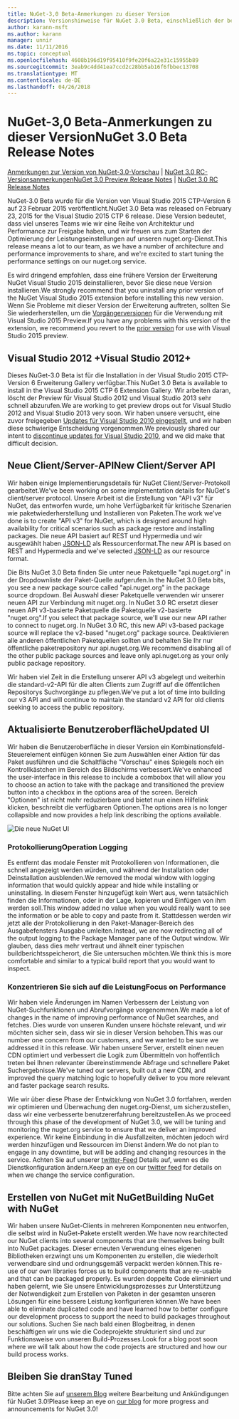 ```yaml
---
title: NuGet-3,0 Beta-Anmerkungen zu dieser Version
description: Versionshinweise für NuGet 3.0 Beta, einschließlich der bekannten Probleme, Fehlerbehebungen, Funktionen und Archivierung von dcrs Design.
author: karann-msft
ms.author: karann
manager: unnir
ms.date: 11/11/2016
ms.topic: conceptual
ms.openlocfilehash: 4608b196d19f95410f9fe20f6a22e31c15955b89
ms.sourcegitcommit: 3eab9c4dd41ea7ccd2c28bb5ab16f6fbbec13708
ms.translationtype: MT
ms.contentlocale: de-DE
ms.lasthandoff: 04/26/2018
---
```

# <a name="nuget-30-beta-release-notes"></a><span data-ttu-id="99451-103">NuGet-3,0 Beta-Anmerkungen zu dieser Version</span><span class="sxs-lookup"><span data-stu-id="99451-103">NuGet 3.0 Beta Release Notes</span></span>

<span data-ttu-id="99451-104">[Anmerkungen zur Version von NuGet-3.0-Vorschau](../release-notes/nuget-3.0-preview.md) | [NuGet 3.0 RC-Versionsanmerkungen](../release-notes/nuget-3.0-rc.md)</span><span class="sxs-lookup"><span data-stu-id="99451-104">[NuGet 3.0 Preview Release Notes](../release-notes/nuget-3.0-preview.md) | [NuGet 3.0 RC Release Notes](../release-notes/nuget-3.0-rc.md)</span></span>

<span data-ttu-id="99451-105">NuGet-3.0 Beta wurde für die Version von Visual Studio 2015 CTP-Version 6 auf 23 Februar 2015 veröffentlicht.</span><span class="sxs-lookup"><span data-stu-id="99451-105">NuGet 3.0 Beta was released on February 23, 2015 for the Visual Studio 2015 CTP 6 release.</span></span> <span data-ttu-id="99451-106">Diese Version bedeutet, dass viel unseres Teams wie wir eine Reihe von Architektur und Performance zur Freigabe haben, und wir freuen uns zum Starten der Optimierung der Leistungseinstellungen auf unseren nuget.org-Dienst.</span><span class="sxs-lookup"><span data-stu-id="99451-106">This release means a lot to our team, as we have a number of architecture and performance improvements to share, and we're excited to start tuning the performance settings on our nuget.org service.</span></span>

<span data-ttu-id="99451-107">Es wird dringend empfohlen, dass eine frühere Version der Erweiterung NuGet Visual Studio 2015 deinstallieren, bevor Sie diese neue Version installieren.</span><span class="sxs-lookup"><span data-stu-id="99451-107">We strongly recommend that you uninstall any prior version of the NuGet Visual Studio 2015 extension before installing this new version.</span></span>  <span data-ttu-id="99451-108">Wenn Sie Probleme mit dieser Version der Erweiterung auftreten, sollten Sie Sie wiederherstellen, um die [Vorgängerversionen](http://nuget.codeplex.com/downloads/get/909582) für die Verwendung mit Visual Studio 2015 Preview.</span><span class="sxs-lookup"><span data-stu-id="99451-108">If you have any problems with this version of the extension, we recommend you revert to the [prior version](http://nuget.codeplex.com/downloads/get/909582) for use with Visual Studio 2015 preview.</span></span>

## <a name="visual-studio-2012"></a><span data-ttu-id="99451-109">Visual Studio 2012 +</span><span class="sxs-lookup"><span data-stu-id="99451-109">Visual Studio 2012+</span></span>

<span data-ttu-id="99451-110">Dieses NuGet-3.0 Beta ist für die Installation in der Visual Studio 2015 CTP-Version 6 Erweiterung Gallery verfügbar.</span><span class="sxs-lookup"><span data-stu-id="99451-110">This NuGet 3.0 Beta is available to install in the Visual Studio 2015 CTP 6 Extension Gallery.</span></span> <span data-ttu-id="99451-111">Wir arbeiten daran, löscht der Preview für Visual Studio 2012 und Visual Studio 2013 sehr schnell abzurufen.</span><span class="sxs-lookup"><span data-stu-id="99451-111">We are working to get preview drops out for Visual Studio 2012 and Visual Studio 2013 very soon.</span></span> <span data-ttu-id="99451-112">Wir haben unsere versucht, eine zuvor freigegeben [Updates für Visual Studio 2010 eingestellt](http://blog.nuget.org/20141002/visual-studio-2010.html), und wir haben diese schwierige Entscheidung vorgenommen.</span><span class="sxs-lookup"><span data-stu-id="99451-112">We previously shared our intent to [discontinue updates for Visual Studio 2010](http://blog.nuget.org/20141002/visual-studio-2010.html), and we did make that difficult decision.</span></span>

## <a name="new-clientserver-api"></a><span data-ttu-id="99451-113">Neue Client/Server-API</span><span class="sxs-lookup"><span data-stu-id="99451-113">New Client/Server API</span></span>

<span data-ttu-id="99451-114">Wir haben einige Implementierungsdetails für NuGet Client/Server-Protokoll gearbeitet.</span><span class="sxs-lookup"><span data-stu-id="99451-114">We've been working on some implementation details for NuGet's client/server protocol.</span></span> <span data-ttu-id="99451-115">Unsere Arbeit ist die Erstellung von "API v3" für NuGet, das entworfen wurde, um hohe Verfügbarkeit für kritische Szenarien wie paketwiederherstellung und Installieren von Paketen.</span><span class="sxs-lookup"><span data-stu-id="99451-115">The work we've done is to create "API v3" for NuGet, which is designed around high availability for critical scenarios such as package restore and installing packages.</span></span> <span data-ttu-id="99451-116">Die neue API basiert auf REST und Hypermedia und wir ausgewählt haben [JSON-LD](http://json-ld.org) als Ressourcenformat.</span><span class="sxs-lookup"><span data-stu-id="99451-116">The new API is based on REST and Hypermedia and we've selected [JSON-LD](http://json-ld.org) as our resource format.</span></span>

<span data-ttu-id="99451-117">Die Bits NuGet 3.0 Beta finden Sie unter neue Paketquelle "api.nuget.org" in der Dropdownliste der Paket-Quelle aufgerufen.</span><span class="sxs-lookup"><span data-stu-id="99451-117">In the NuGet 3.0 Beta bits, you see a new package source called "api.nuget.org" in the package source dropdown.</span></span>   <span data-ttu-id="99451-118">Bei Auswahl dieser Paketquelle verwenden wir unserer neuen API zur Verbindung mit nuget.org. In NuGet 3.0 RC ersetzt dieser neuen API v3-basierte Paketquelle die Paketquelle v2-basierte "nuget.org".</span><span class="sxs-lookup"><span data-stu-id="99451-118">If you select that package source, we'll use our new API rather to connect to nuget.org. In NuGet 3.0 RC, this new API v3-based package source will replace the v2-based "nuget.org" package source.</span></span>  <span data-ttu-id="99451-119">Deaktivieren alle anderen öffentlichen Paketquellen sollten und behalten Sie Ihr nur öffentliche paketrepository nur api.nuget.org.</span><span class="sxs-lookup"><span data-stu-id="99451-119">We recommend disabling all of the other public package sources and leave only api.nuget.org as your only public package repository.</span></span>

<span data-ttu-id="99451-120">Wir haben viel Zeit in die Erstellung unserer API v3 abgelegt und weiterhin die standard-v2-API für die alten Clients zum Zugriff auf die öffentlichen Repositorys Suchvorgänge zu pflegen.</span><span class="sxs-lookup"><span data-stu-id="99451-120">We've put a lot of time into building our v3 API and will continue to maintain the standard v2 API for old clients seeking to access the public repository.</span></span>

## <a name="updated-ui"></a><span data-ttu-id="99451-121">Aktualisierte Benutzeroberfläche</span><span class="sxs-lookup"><span data-stu-id="99451-121">Updated UI</span></span>

<span data-ttu-id="99451-122">Wir haben die Benutzeroberfläche in dieser Version ein Kombinationsfeld-Steuerelement einfügen können Sie zum Auswählen einer Aktion für das Paket ausführen und die Schaltfläche "Vorschau" eines Spiegels noch ein Kontrollkästchen im Bereich des Bildschirms verbessert.</span><span class="sxs-lookup"><span data-stu-id="99451-122">We've enhanced the user-interface in this release to include a combobox that will allow you to choose an action to take with the package and transitioned the preview button into a checkbox in the options area of the screen.</span></span>  <span data-ttu-id="99451-123">Bereich "Optionen" ist nicht mehr reduzierbare und bietet nun einen Hilfelink klicken, beschreibt die verfügbaren Optionen.</span><span class="sxs-lookup"><span data-stu-id="99451-123">The options area is no longer collapsible and now provides a help link describing the options available.</span></span>

![Die neue NuGet UI](./media/NuGet-3.0-Beta/updated-ui.png)


### <a name="operation-logging"></a><span data-ttu-id="99451-125">Protokollierung</span><span class="sxs-lookup"><span data-stu-id="99451-125">Operation Logging</span></span>

<span data-ttu-id="99451-126">Es entfernt das modale Fenster mit Protokollieren von Informationen, die schnell angezeigt werden würden, und während der Installation oder Deinstallation ausblenden.</span><span class="sxs-lookup"><span data-stu-id="99451-126">We removed the modal window with logging information that would quickly appear and hide while installing or uninstalling.</span></span>  <span data-ttu-id="99451-127">In diesem Fenster hinzugefügt kein Wert aus, wenn tatsächlich finden die Informationen, oder in der Lage, kopieren und Einfügen von ihm werden soll.</span><span class="sxs-lookup"><span data-stu-id="99451-127">This window added no value when you would really want to see the information or be able to copy and paste from it.</span></span>  <span data-ttu-id="99451-128">Stattdessen werden wir jetzt alle der Protokollierung in den Paket-Manager-Bereich des Ausgabefensters Ausgabe umleiten.</span><span class="sxs-lookup"><span data-stu-id="99451-128">Instead, we are now redirecting all of the output logging to the Package Manager pane of the Output window.</span></span>  <span data-ttu-id="99451-129">Wir glauben, dass dies mehr vertraut und ähnelt einer typischen buildberichtsspeicherort, die Sie untersuchen möchten.</span><span class="sxs-lookup"><span data-stu-id="99451-129">We think this is more comfortable and similar to a typical build report that you would want to inspect.</span></span>


### <a name="focus-on-performance"></a><span data-ttu-id="99451-130">Konzentrieren Sie sich auf die Leistung</span><span class="sxs-lookup"><span data-stu-id="99451-130">Focus on Performance</span></span>

<span data-ttu-id="99451-131">Wir haben viele Änderungen im Namen Verbessern der Leistung von NuGet-Suchfunktionen und Abrufvorgänge vorgenommen.</span><span class="sxs-lookup"><span data-stu-id="99451-131">We made a lot of changes in the name of improving performance of NuGet searches, and fetches.</span></span>  <span data-ttu-id="99451-132">Dies wurde von unseren Kunden unsere höchste relevant, und wir möchten sicher sein, dass wir sie in dieser Version behoben.</span><span class="sxs-lookup"><span data-stu-id="99451-132">This was our number one concern from our customers, and we wanted to be sure we addressed it in this release.</span></span>  <span data-ttu-id="99451-133">Wir haben unsere Server, erstellt einen neuen CDN optimiert und verbessert die Logik zum Übermitteln von hoffentlich treten bei Ihnen relevanter übereinstimmende Abfrage und schnellere Paket Suchergebnisse.</span><span class="sxs-lookup"><span data-stu-id="99451-133">We've tuned our servers, built out a new CDN, and improved the query matching logic to hopefully deliver to you more relevant and faster package search results.</span></span>

<span data-ttu-id="99451-134">Wie wir über diese Phase der Entwicklung von NuGet 3.0 fortfahren, werden wir optimieren und Überwachung den nuget.org-Dienst, um sicherzustellen, dass wir eine verbesserte benutzererfahrung bereitzustellen.</span><span class="sxs-lookup"><span data-stu-id="99451-134">As we proceed through this phase of the development of NuGet 3.0, we will be tuning and monitoring the nuget.org service to ensure that we deliver an improved experience.</span></span>  <span data-ttu-id="99451-135">Wir keine Einbindung in die Ausfallzeiten, möchten jedoch wird werden hinzufügen und Ressourcen im Dienst ändern.</span><span class="sxs-lookup"><span data-stu-id="99451-135">We do not plan to engage in any downtime, but will be adding and changing resources in the service.</span></span>  <span data-ttu-id="99451-136">Achten Sie auf unserer [twitter-Feed](http://twitter.com/nuget) Details auf, wenn es die Dienstkonfiguration ändern.</span><span class="sxs-lookup"><span data-stu-id="99451-136">Keep an eye on our [twitter feed](http://twitter.com/nuget) for details on when we change the service configuration.</span></span>

## <a name="building-nuget-with-nuget"></a><span data-ttu-id="99451-137">Erstellen von NuGet mit NuGet</span><span class="sxs-lookup"><span data-stu-id="99451-137">Building NuGet with NuGet</span></span>

<span data-ttu-id="99451-138">Wir haben unsere NuGet-Clients in mehreren Komponenten neu entworfen, die selbst wird in NuGet-Pakete erstellt werden.</span><span class="sxs-lookup"><span data-stu-id="99451-138">We have now rearchitected our NuGet clients into several components that are themselves being built into NuGet packages.</span></span> <span data-ttu-id="99451-139">Dieser erneuten Verwendung eines eigenen Bibliotheken erzwingt uns um Komponenten zu erstellen, die wiederholt verwendbare sind und ordnungsgemäß verpackt werden können.</span><span class="sxs-lookup"><span data-stu-id="99451-139">This re-use of our own libraries forces us to build components that are re-usable and that can be packaged properly.</span></span>  <span data-ttu-id="99451-140">Es wurden doppelte Code eliminiert und haben gelernt, wie Sie unsere Entwicklungsprozesses zur Unterstützung der Notwendigkeit zum Erstellen von Paketen in der gesamten unseren Lösungen für eine bessere Leistung konfigurieren können.</span><span class="sxs-lookup"><span data-stu-id="99451-140">We have been able to eliminate duplicated code and have learned how to better configure our development process to support the need to build packages throughout our solutions.</span></span>  <span data-ttu-id="99451-141">Suchen Sie nach bald einen Blogbeitrag, in denen beschäftigen wir uns wie die Codeprojekte strukturiert sind und zur Funktionsweise von unseren Build-Prozesses.</span><span class="sxs-lookup"><span data-stu-id="99451-141">Look for a blog post soon where we will talk about how the code projects are structured and how our build process works.</span></span>

## <a name="stay-tuned"></a><span data-ttu-id="99451-142">Bleiben Sie dran</span><span class="sxs-lookup"><span data-stu-id="99451-142">Stay Tuned</span></span>

<span data-ttu-id="99451-143">Bitte achten Sie auf [unserem Blog](http://blog.nuget.org) weitere Bearbeitung und Ankündigungen für NuGet 3.0!</span><span class="sxs-lookup"><span data-stu-id="99451-143">Please keep an eye on [our blog](http://blog.nuget.org) for more progress and announcements for NuGet 3.0!</span></span>
